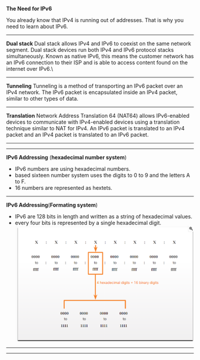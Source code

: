 **The Need for IPv6**

You already know that IPv4 is running out of addresses. That is why you need to learn about IPv6.

***
**Dual stack**
Dual stack allows IPv4 and IPv6 to coexist on the same network segment. Dual stack devices run both IPv4 and IPv6 protocol stacks simultaneously. Known as native IPv6, this means the customer network has an IPv6 connection to their ISP and is able to access content found on the internet over IPv6.\
***
**Tunneling**
Tunneling is a method of transporting an IPv6 packet over an IPv4 network. The IPv6 packet is encapsulated inside an IPv4 packet, similar to other types of data.
***
**Translation**
Network Address Translation 64 (NAT64) allows IPv6-enabled devices to communicate with IPv4-enabled devices using a translation technique similar to NAT for IPv4. An IPv6 packet is translated to an IPv4 packet and an IPv4 packet is translated to an IPv6 packet.

****
****
**IPv6 Addressing** (**hexadecimal number system**)
- IPv6 numbers are using hexadecimal numbers. 
- based sixteen number system uses the digits to 0 to 9 and the letters A to F.
- 16 numbers are represented as hextets.
***
**IPv6 Addressing**(**Formating system**)
- IPv6 are 128 bits in length and written as a string of hexadecimal values.
- every four bits is represented by a single hexadecimal digit.
![1f2b0eca30dc07470386417d1989cdc4.png](../../_resources/1f2b0eca30dc07470386417d1989cdc4.png)
***
***



